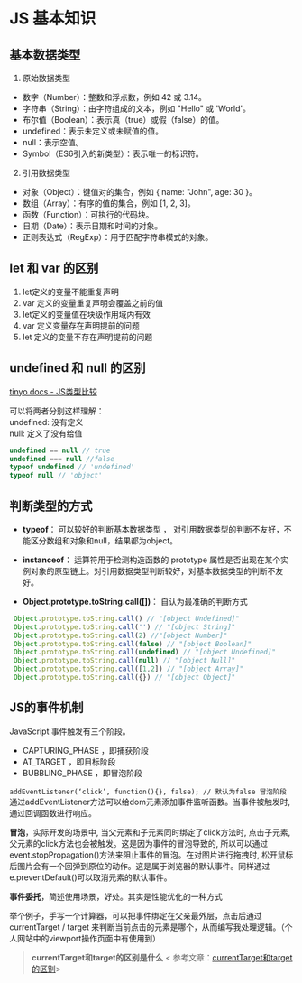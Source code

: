 # JS 基本知识

## 基本数据类型

1. 原始数据类型
- 数字（Number）：整数和浮点数，例如 42 或 3.14。
- 字符串（String）：由字符组成的文本，例如 "Hello" 或 'World'。
- 布尔值（Boolean）：表示真（true）或假（false）的值。
- undefined：表示未定义或未赋值的值。
- null：表示空值。
- Symbol（ES6引入的新类型）：表示唯一的标识符。

2. 引用数据类型
- 对象（Object）：键值对的集合，例如 { name: "John", age: 30 }。
- 数组（Array）：有序的值的集合，例如 [1, 2, 3]。
- 函数（Function）：可执行的代码块。
- 日期（Date）：表示日期和时间的对象。
- 正则表达式（RegExp）：用于匹配字符串模式的对象。

## let 和 var 的区别

1. let定义的变量不能重复声明
2. var 定义的变量重复声明会覆盖之前的值
3. let定义的变量值在块级作用域内有效
4. var 定义变量存在声明提前的问题
5. let 定义的变量不存在声明提前的问题

## undefined 和 null 的区别

[tinyo docs - JS类型比较](http://43.139.113.7:89/article/jstype.html)

可以将两者分别这样理解：<br>
undefined: 没有定义<br>
null: 定义了没有给值
```javascript
undefined == null // true
undefined === null //false
typeof undefined // 'undefined'
typeof null // 'object'
```

## 判断类型的方式


- **typeof**：  可以较好的判断基本数据类型 ， 对引用数据类型的判断不友好，不能区分数组和对象和null，结果都为object。

- **instanceof**： 运算符用于检测构造函数的 prototype 属性是否出现在某个实例对象的原型链上。对引用数据类型判断较好，对基本数据类型的判断不友好。

- **Object.prototype.toString.call([])**： 自认为最准确的判断方式


```javascript
 Object.prototype.toString.call() // "[object Undefined]"
 Object.prototype.toString.call('') // "[object String]"
 Object.prototype.toString.call(2) //"[object Number]"
 Object.prototype.toString.call(false) // "[object Boolean]"
 Object.prototype.toString.call(undefined) // "[object Undefined]"
 Object.prototype.toString.call(null) // "[object Null]"
 Object.prototype.toString.call([1,2]) // "[object Array]"
 Object.prototype.toString.call({}) // "[object Object]"
```

## JS的事件机制

JavaScript 事件触发有三个阶段。 
- CAPTURING_PHASE ，即捕获阶段 
- AT_TARGET ，即目标阶段
- BUBBLING_PHASE ，即冒泡阶段


`addEventListener(‘click’, function(){}, false); // 默认为false 冒泡阶段`
通过addEventListener方法可以给dom元素添加事件监听函数。当事件被触发时, 通过回调函数进行响应。 

**冒泡**，实际开发的场景中, 当父元素和子元素同时绑定了click方法时, 点击子元素, 父元素的click方法也会被触发。这是因为事件的冒泡导致的, 所以可以通过event.stopPropagation()方法来阻止事件的冒泡。在对图片进行拖拽时, 松开鼠标后图片会有一个回弹到原位的动作。这是属于浏览器的默认事件。同样通过e.preventDefault()可以取消元素的默认事件。

**事件委托**，简述使用场景，好处。其实是性能优化的一种方式

举个例子，手写一个计算器，可以把事件绑定在父亲最外层，点击后通过currentTarget / target 来判断当前点击的元素是哪个，从而编写我处理逻辑。（个人网站中的viewport操作页面中有使用到）

> **currentTarget和target的区别是什么** < 参考文章：[currentTarget和target的区别](https://www.jianshu.com/p/1dd668ccc97a)>


<!-- ## EventLoop  JS的事件循环机制
参考文章： [阮一峰 - EventLoop](https://www.ruanyifeng.com/blog/2014/10/event-loop.html)

- 所有同步任务都在主线程上执行，形成一个[执行栈](http://www.ruanyifeng.com/blog/2013/11/stack.html) (execution context stack)。
- 主线程之外，还存在一个”任务队列”(task queue)。只要异步任务有了运行结果，就在”任务队列”之中放置一个事件。
- 一旦”执行栈”中的所有同步任务执行完毕，系统就会读取”任务队列”，看看里面有哪些事件。那些对应的异步任务，于是结束等待状态，进入执行栈，开始执行。
- 主线程不断重复上面的第三步。

经典的，非常经典的问题题目，笔试面试经常提问！

```javascript
setTimeout(() => {
	console.log(1);
}, 0);

new Promise((resolve) => {
	console.log(2);
	resolve();
	console.log(3);
}).then(() => {
	console.log(4);
})

console.log(5);
```

## 线程和进程
参考：[从浏览器多进程到JS单线程，JS运行机制最全面的一次梳理](https://segmentfault.com/a/1190000012925872)

setTimeout导致往后延了才执行 是为什么呢
setTimeout和setInterval的运行机制是，将指定的代码移出本次执行，放到任务队列中，等到下一轮Event Loop时，再检查是否到了指定时间。如果到了，就执行对应的代码；如果不到，就等到再下一轮Event Loop时重新判断。这意味着，setTimeout指定的代码，必须等到本次执行的所有代码都执行完，才会执行。Promise的任务也是如此。

**为什么Promise的then操作输出比setTimeout的先执行？**
promise属于一种微任务，当他的代码执行完以后会推入到本次的事件循环中，而setTimeout要等到下一次的事件循环，所以promise比setTimeout先执行。 -->


<!-- ## JavaScript垃圾回收
参考：[阮一峰 - JavaScript 内存泄漏教程](https://www.ruanyifeng.com/blog/2017/04/memory-leak.html)<br>
参考：[「硬核JS」你真的了解垃圾回收机制吗](https://juejin.cn/post/6981588276356317214)<br>

垃圾回收并不是实时的，因为开销比较大，所以垃圾回收器会周期性的释放程序中已经不在被引用的垃圾对象。
- 标记清除法

这是目前浏览器大多基于标记清除法。我们可以分为两个阶段：

标记：从根节点遍历为每个可以访问到的对象都打上一个标记，表示该对象可达。
清除：在没有可用分块时，对堆内存遍历，若没有被标记为可达对象就将其回收。

- 引用计数法

追踪每个变量被引用的次数，当引用数为0将可以被回收掉 -->


<!-- ## Cookie 、LocalStorage和SessionStorage的区别
参考：[JS数据存储](https://www.cnblogs.com/sylvia-Camellia/p/11589569.html)

- Cookie

1.cookie 的存放数据大小为4K左右。一般由服务器生成, 可设置失效时间。<br>
2.如果在浏览器端生成Cookie, 默认是关闭浏览器后失效。<br>
3.cookie因为保存在客户端中, 其中包含的任何数据都可以被他人访问, cookie安全性比较低。<br>
4.与服务器通信时, 每次都会携带在HTTP头中。<br>
5.cookie需要在客户端和服务器端之间来回传送, 会浪费不必要的资源如果过多会带来性能问题。

- localStorage

1.localStorage的大小一般为5MB, 保存在本地, 除非被清除, 否则永久保存。<br>
2.仅在客户端中保存, 不参与和服务器的通信。<br>
3.是以key/value的形式进行存储, value值只能存储字符串。如果想要存储对象, 可以用JSON.stringify()进行转换为字符串, 取值的时候再使用JSON.parse()解析。

```javascript  
// 存储的两种方式
localStorage.setItem("isConfirm", "true");
localStorage.isConfirm= "true";

// 读取
localStorage.getItem("isConfirm");
localStorage.isConfirm; 
```

- sessionStorage

1.一般为5MB，仅在当前会话下有效，关闭页面或浏览器后被清除。<br>
2.仅在客户端(即浏览器)中保存，不参与和服务器的通信。<br>
3.存储在sessionStorage中的数据可以跨越页面刷新而存在。<br>
4.受到同源策略限制，若想在不同页面之间对同一个sessionStorage进行操作，这些页面必须在同一协议、同一主机名和同一端口下。<br>
5.是以key/value的形式进行存储，value值只能存储字符串。

```javascript  
// 存储的两种方式
sessionStorage.setItem("isConfirm", "true");
sessionStorage.isConfirm= "true";

// 读取
sessionStorage.getItem("isConfirm");
sessionStorage.isConfirm; 
``` -->
